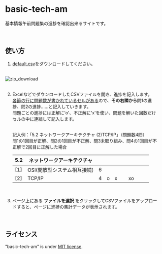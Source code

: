 # basic-tech-am
基本情報午前問題集の進捗を確認出来るサイトです。<br><br><br>

## 使い方

1. [default.csv](https://github.com/tawainfer/basic-tech-am/blob/main/default.csv)をダウンロードしてください。<br><br>

![zip_download](https://user-images.githubusercontent.com/110793011/202379612-b94f1e2f-e9da-44d2-8479-223b92d3dd65.png)<br><br>

2. ExcelなどでダウンロードしたCSVファイルを開き、進捗を記入します。<br>
   <ins>各節の行に問題数が書かれているセルがある</ins>ので、**その右隣から**問1の進捗、問2の進捗......と記入していきます。<br>
   問題ごとの進捗には正解に'o'、不正解に'x'を使い、問題を解いた回数だけセルの中に連続して記入します。<br><br>
   
   記入例：「5.2 ネットワークアーキテクチャ (2)TCP/IP」（問題数4問）<br>
   問1の1回目が正解、問2の1回目が不正解、問3未取り組み、問4の1回目が不正解で2回目に正解した場合<br>

   5.2 | ネットワークアーキテクチャ |   |   |   |   |   |   |  
   -- | -- | -- | -- | -- | -- | -- | -- | --
   [1] | OSI(開放型システム相互接続) | 6 |   |   |   |   |   |
   [2] | TCP/IP | 4 | o | x |   | xo |   |  
   <br>

3. ページ上にある **ファイルを選択** をクリックしてCSVファイルをアップロードすると、ページに進捗の集計データが表示されます。<br><br><br>

## ライセンス

"basic-tech-am" is under [MIT license](https://en.wikipedia.org/wiki/MIT_License).
